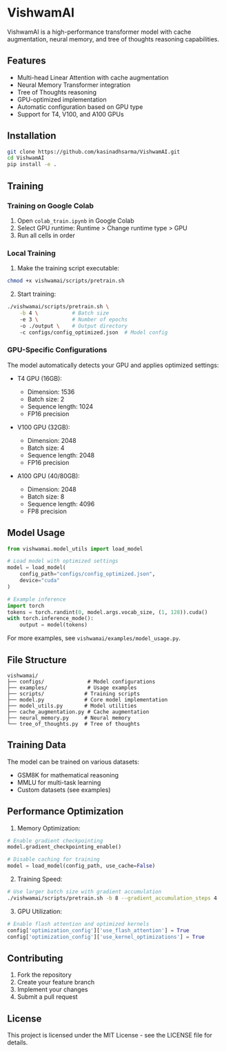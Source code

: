# VishwamAI

VishwamAI is a high-performance transformer model with cache augmentation, neural memory, and tree of thoughts reasoning capabilities.

## Features

- Multi-head Linear Attention with cache augmentation
- Neural Memory Transformer integration
- Tree of Thoughts reasoning
- GPU-optimized implementation
- Automatic configuration based on GPU type
- Support for T4, V100, and A100 GPUs

## Installation

```bash
git clone https://github.com/kasinadhsarma/VishwamAI.git
cd VishwamAI
pip install -e .
```

## Training

### Training on Google Colab

1. Open `colab_train.ipynb` in Google Colab
2. Select GPU runtime: Runtime > Change runtime type > GPU
3. Run all cells in order

### Local Training

1. Make the training script executable:
```bash
chmod +x vishwamai/scripts/pretrain.sh
```

2. Start training:
```bash
./vishwamai/scripts/pretrain.sh \
    -b 4 \           # Batch size
    -e 3 \           # Number of epochs
    -o ./output \    # Output directory
    -c configs/config_optimized.json  # Model config
```

### GPU-Specific Configurations

The model automatically detects your GPU and applies optimized settings:

- T4 GPU (16GB):
  - Dimension: 1536
  - Batch size: 2
  - Sequence length: 1024
  - FP16 precision

- V100 GPU (32GB):
  - Dimension: 2048
  - Batch size: 4
  - Sequence length: 2048
  - FP16 precision

- A100 GPU (40/80GB):
  - Dimension: 2048
  - Batch size: 8
  - Sequence length: 4096
  - FP8 precision

## Model Usage

```python
from vishwamai.model_utils import load_model

# Load model with optimized settings
model = load_model(
    config_path="configs/config_optimized.json",
    device="cuda"
)

# Example inference
import torch
tokens = torch.randint(0, model.args.vocab_size, (1, 128)).cuda()
with torch.inference_mode():
    output = model(tokens)
```

For more examples, see `vishwamai/examples/model_usage.py`.

## File Structure

```
vishwamai/
├── configs/              # Model configurations
├── examples/             # Usage examples
├── scripts/             # Training scripts
├── model.py             # Core model implementation
├── model_utils.py       # Model utilities
├── cache_augmentation.py # Cache augmentation
├── neural_memory.py     # Neural memory
└── tree_of_thoughts.py  # Tree of thoughts
```

## Training Data

The model can be trained on various datasets:
- GSM8K for mathematical reasoning
- MMLU for multi-task learning
- Custom datasets (see examples)

## Performance Optimization

1. Memory Optimization:
```python
# Enable gradient checkpointing
model.gradient_checkpointing_enable()

# Disable caching for training
model = load_model(config_path, use_cache=False)
```

2. Training Speed:
```bash
# Use larger batch size with gradient accumulation
./vishwamai/scripts/pretrain.sh -b 8 --gradient_accumulation_steps 4
```

3. GPU Utilization:
```python
# Enable flash attention and optimized kernels
config['optimization_config']['use_flash_attention'] = True
config['optimization_config']['use_kernel_optimizations'] = True
```

## Contributing

1. Fork the repository
2. Create your feature branch
3. Implement your changes
4. Submit a pull request

## License

This project is licensed under the MIT License - see the LICENSE file for details.
